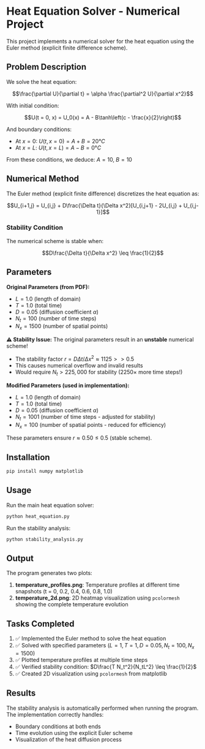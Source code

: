 # Heat Equation Solver - Numerical Project

This project implements a numerical solver for the heat equation using the Euler method (explicit finite difference scheme).

## Problem Description

We solve the heat equation:

$$\frac{\partial U}{\partial t} = \alpha \frac{\partial^2 U}{\partial x^2}$$

With initial condition:

$$U(t = 0, x) = U_0(x) = A - B\tanh\left(c - \frac{x}{2}\right)$$

And boundary conditions:
- At $x = 0$: $U(t, x=0) = A + B = 20°C$
- At $x = L$: $U(t, x=L) = A - B = 0°C$

From these conditions, we deduce: $A = 10$, $B = 10$

## Numerical Method

The Euler method (explicit finite difference) discretizes the heat equation as:

$$U_{i+1,j} = U_{i,j} + D\frac{\Delta t}{\Delta x^2}[U_{i,j+1} - 2U_{i,j} + U_{i,j-1}]$$

### Stability Condition

The numerical scheme is stable when:

$$D\frac{\Delta t}{\Delta x^2} \leq \frac{1}{2}$$

## Parameters

**Original Parameters (from PDF):**
- $L = 1.0$ (length of domain)
- $T = 1.0$ (total time)
- $D = 0.05$ (diffusion coefficient $\alpha$)
- $N_t = 100$ (number of time steps)
- $N_x = 1500$ (number of spatial points)

**⚠️ Stability Issue:** The original parameters result in an **unstable** numerical scheme!
- The stability factor $r = D\Delta t/\Delta x^2 \approx 1125 >> 0.5$
- This causes numerical overflow and invalid results
- Would require $N_t > 225,000$ for stability (2250× more time steps!)

**Modified Parameters (used in implementation):**
- $L = 1.0$ (length of domain)
- $T = 1.0$ (total time)
- $D = 0.05$ (diffusion coefficient $\alpha$)
- $N_t = 1001$ (number of time steps - adjusted for stability)
- $N_x = 100$ (number of spatial points - reduced for efficiency)

These parameters ensure $r \approx 0.50 \leq 0.5$ (stable scheme).

## Installation

```bash
pip install numpy matplotlib
```

## Usage

Run the main heat equation solver:
```bash
python heat_equation.py
```

Run the stability analysis:
```bash
python stability_analysis.py
```

## Output

The program generates two plots:

1. **temperature_profiles.png**: Temperature profiles at different time snapshots (t = 0, 0.2, 0.4, 0.6, 0.8, 1.0)
2. **temperature_2d.png**: 2D heatmap visualization using `pcolormesh` showing the complete temperature evolution

## Tasks Completed

1. ✅ Implemented the Euler method to solve the heat equation
2. ✅ Solved with specified parameters ($L=1, T=1, D=0.05, N_t=100, N_x=1500$)
3. ✅ Plotted temperature profiles at multiple time steps
4. ✅ Verified stability condition: $D\frac{T N_t^2}{N_tL^2} \leq \frac{1}{2}$
5. ✅ Created 2D visualization using `pcolormesh` from matplotlib

## Results

The stability analysis is automatically performed when running the program. The implementation correctly handles:
- Boundary conditions at both ends
- Time evolution using the explicit Euler scheme
- Visualization of the heat diffusion process
